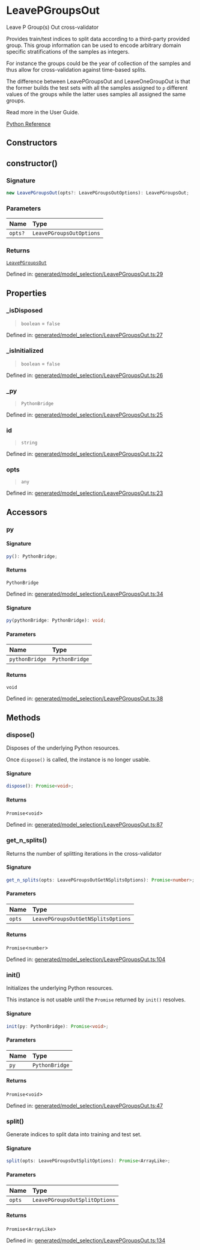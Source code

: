 # LeavePGroupsOut

Leave P Group(s) Out cross-validator

Provides train/test indices to split data according to a third-party provided group. This group information can be used to encode arbitrary domain specific stratifications of the samples as integers.

For instance the groups could be the year of collection of the samples and thus allow for cross-validation against time-based splits.

The difference between LeavePGroupsOut and LeaveOneGroupOut is that the former builds the test sets with all the samples assigned to `p` different values of the groups while the latter uses samples all assigned the same groups.

Read more in the User Guide.

[Python Reference](https://scikit-learn.org/stable/modules/generated/sklearn.model_selection.LeavePGroupsOut.html)

## Constructors

## constructor()

### Signature

```ts
new LeavePGroupsOut(opts?: LeavePGroupsOutOptions): LeavePGroupsOut;
```

### Parameters

| Name | Type |
| :------ | :------ |
| `opts?` | `LeavePGroupsOutOptions` |

### Returns

[`LeavePGroupsOut`](LeavePGroupsOut.md)

Defined in:  [generated/model\_selection/LeavePGroupsOut.ts:29](https://github.com/transitive-bullshit/scikit-learn-ts/blob/92ab806/packages/sklearn/src/generated/model_selection/LeavePGroupsOut.ts#L29)

## Properties

### \_isDisposed

> `boolean`  = `false`

Defined in:  [generated/model\_selection/LeavePGroupsOut.ts:27](https://github.com/transitive-bullshit/scikit-learn-ts/blob/92ab806/packages/sklearn/src/generated/model_selection/LeavePGroupsOut.ts#L27)

### \_isInitialized

> `boolean`  = `false`

Defined in:  [generated/model\_selection/LeavePGroupsOut.ts:26](https://github.com/transitive-bullshit/scikit-learn-ts/blob/92ab806/packages/sklearn/src/generated/model_selection/LeavePGroupsOut.ts#L26)

### \_py

> `PythonBridge`

Defined in:  [generated/model\_selection/LeavePGroupsOut.ts:25](https://github.com/transitive-bullshit/scikit-learn-ts/blob/92ab806/packages/sklearn/src/generated/model_selection/LeavePGroupsOut.ts#L25)

### id

> `string`

Defined in:  [generated/model\_selection/LeavePGroupsOut.ts:22](https://github.com/transitive-bullshit/scikit-learn-ts/blob/92ab806/packages/sklearn/src/generated/model_selection/LeavePGroupsOut.ts#L22)

### opts

> `any`

Defined in:  [generated/model\_selection/LeavePGroupsOut.ts:23](https://github.com/transitive-bullshit/scikit-learn-ts/blob/92ab806/packages/sklearn/src/generated/model_selection/LeavePGroupsOut.ts#L23)

## Accessors

### py

#### Signature

```ts
py(): PythonBridge;
```

#### Returns

`PythonBridge`

Defined in:  [generated/model\_selection/LeavePGroupsOut.ts:34](https://github.com/transitive-bullshit/scikit-learn-ts/blob/92ab806/packages/sklearn/src/generated/model_selection/LeavePGroupsOut.ts#L34)

#### Signature

```ts
py(pythonBridge: PythonBridge): void;
```

#### Parameters

| Name | Type |
| :------ | :------ |
| `pythonBridge` | `PythonBridge` |

#### Returns

`void`

Defined in: [generated/model\_selection/LeavePGroupsOut.ts:38](https://github.com/transitive-bullshit/scikit-learn-ts/blob/92ab806/packages/sklearn/src/generated/model_selection/LeavePGroupsOut.ts#L38)

## Methods

### dispose()

Disposes of the underlying Python resources.

Once `dispose()` is called, the instance is no longer usable.

#### Signature

```ts
dispose(): Promise<void>;
```

#### Returns

`Promise`\<`void`\>

Defined in:  [generated/model\_selection/LeavePGroupsOut.ts:87](https://github.com/transitive-bullshit/scikit-learn-ts/blob/92ab806/packages/sklearn/src/generated/model_selection/LeavePGroupsOut.ts#L87)

### get\_n\_splits()

Returns the number of splitting iterations in the cross-validator

#### Signature

```ts
get_n_splits(opts: LeavePGroupsOutGetNSplitsOptions): Promise<number>;
```

#### Parameters

| Name | Type |
| :------ | :------ |
| `opts` | `LeavePGroupsOutGetNSplitsOptions` |

#### Returns

`Promise`\<`number`\>

Defined in:  [generated/model\_selection/LeavePGroupsOut.ts:104](https://github.com/transitive-bullshit/scikit-learn-ts/blob/92ab806/packages/sklearn/src/generated/model_selection/LeavePGroupsOut.ts#L104)

### init()

Initializes the underlying Python resources.

This instance is not usable until the `Promise` returned by `init()` resolves.

#### Signature

```ts
init(py: PythonBridge): Promise<void>;
```

#### Parameters

| Name | Type |
| :------ | :------ |
| `py` | `PythonBridge` |

#### Returns

`Promise`\<`void`\>

Defined in:  [generated/model\_selection/LeavePGroupsOut.ts:47](https://github.com/transitive-bullshit/scikit-learn-ts/blob/92ab806/packages/sklearn/src/generated/model_selection/LeavePGroupsOut.ts#L47)

### split()

Generate indices to split data into training and test set.

#### Signature

```ts
split(opts: LeavePGroupsOutSplitOptions): Promise<ArrayLike>;
```

#### Parameters

| Name | Type |
| :------ | :------ |
| `opts` | `LeavePGroupsOutSplitOptions` |

#### Returns

`Promise`\<`ArrayLike`\>

Defined in:  [generated/model\_selection/LeavePGroupsOut.ts:134](https://github.com/transitive-bullshit/scikit-learn-ts/blob/92ab806/packages/sklearn/src/generated/model_selection/LeavePGroupsOut.ts#L134)
